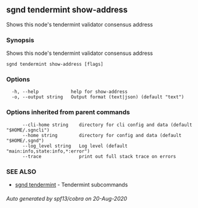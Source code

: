 ## sgnd tendermint show-address

Shows this node's tendermint validator consensus address

### Synopsis

Shows this node's tendermint validator consensus address

```
sgnd tendermint show-address [flags]
```

### Options

```
  -h, --help            help for show-address
  -o, --output string   Output format (text|json) (default "text")
```

### Options inherited from parent commands

```
      --cli-home string    directory for cli config and data (default "$HOME/.sgncli")
      --home string        directory for config and data (default "$HOME/.sgnd")
      --log_level string   Log level (default "main:info,state:info,*:error")
      --trace              print out full stack trace on errors
```

### SEE ALSO

* [sgnd tendermint](sgnd_tendermint.md)	 - Tendermint subcommands

###### Auto generated by spf13/cobra on 20-Aug-2020
